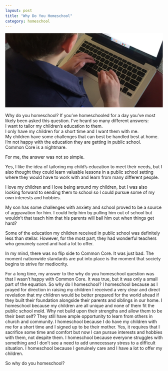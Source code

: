 ```yaml
---
layout: post
title: "Why Do You Homeschool"
category: homeschool
---
```

![boy on laptop](/assets/images/boy-on-laptop.jpg)

Why do you homeschool? If you’ve homeschooled for a day you’ve most likely been asked this question. I’ve heard so many different answers:  
I want to tailor my children’s education to them.  
I only have my children for a short time and I want them with me.  
My children have some challenges that can best be handled best at home.  
I’m not happy with the education they are getting in public school.  
Common Core is a nightmare.

For me, the answer was not so simple.

Yes, I like the idea of tailoring my child’s education to meet their needs, but I also thought they could learn valuable lessons in a public school setting where they would have to work with and learn from many different people.

I love my children and I love being around my children, but I was also looking forward to sending them to school so I could pursue some of my own interests and hobbies.

My son has some challenges with anxiety and school proved to be a source of aggravation for him. I could help him by pulling him out of school but wouldn’t that teach him that his parents will bail him out when things get hard?

Some of the education my children received in public school was definitely less than stellar. However, for the most part, they had wonderful teachers who genuinely cared and had a lot to offer.

In my mind, there was no flip side to Common Core. It was just bad. The moment nationwide standards are put into place is the moment that society begins to strive for mediocrity.

For a long time, my answer to the why do you homeschool question was that I wasn’t happy with Common Core. It was true, but it was only a small part of the equation. So why do I homeschool? I homeschool because as I prayed for direction in raising my children I received a very clear and direct revelation that my children would be better prepared for the world ahead if they built their foundation alongside their parents and siblings in our home. I homeschool because my children are all unique and none of them fit the public school mold. Why not build upon their strengths and allow them to be their best self? They still have ample opportunity to learn from others in church and community. I homeschool because I do have my children with me for a short time and I signed up to be their mother. Yes, it requires that I sacrifice some time and comfort but now I can pursue interests and hobbies with them, not despite them. I homeschool because everyone struggles with something and I don’t see a need to add unnecessary stress to a difficult situation. I homeschool because I genuinely care and I have a lot to offer my children.  

So why do you homeschool?
